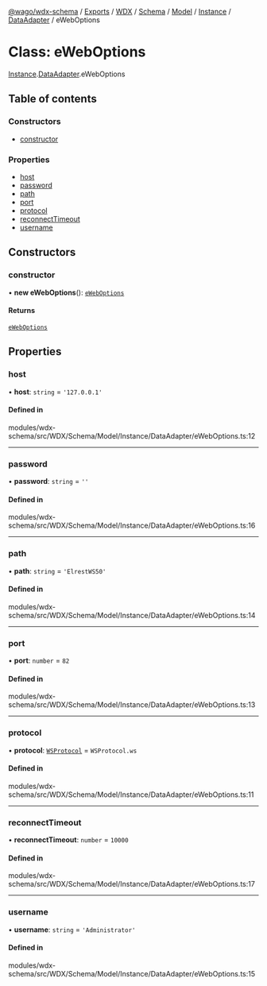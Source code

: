 [@wago/wdx-schema](../README.md) / [Exports](../modules.md) / [WDX](../modules/WDX.md) / [Schema](../modules/WDX.Schema.md) / [Model](../modules/WDX.Schema.Model.md) / [Instance](../modules/WDX.Schema.Model.Instance.md) / [DataAdapter](../modules/WDX.Schema.Model.Instance.DataAdapter.md) / eWebOptions

# Class: eWebOptions

[Instance](../modules/WDX.Schema.Model.Instance.md).[DataAdapter](../modules/WDX.Schema.Model.Instance.DataAdapter.md).eWebOptions

## Table of contents

### Constructors

- [constructor](WDX.Schema.Model.Instance.DataAdapter.eWebOptions.md#constructor)

### Properties

- [host](WDX.Schema.Model.Instance.DataAdapter.eWebOptions.md#host)
- [password](WDX.Schema.Model.Instance.DataAdapter.eWebOptions.md#password)
- [path](WDX.Schema.Model.Instance.DataAdapter.eWebOptions.md#path)
- [port](WDX.Schema.Model.Instance.DataAdapter.eWebOptions.md#port)
- [protocol](WDX.Schema.Model.Instance.DataAdapter.eWebOptions.md#protocol)
- [reconnectTimeout](WDX.Schema.Model.Instance.DataAdapter.eWebOptions.md#reconnecttimeout)
- [username](WDX.Schema.Model.Instance.DataAdapter.eWebOptions.md#username)

## Constructors

### constructor

• **new eWebOptions**(): [`eWebOptions`](WDX.Schema.Model.Instance.DataAdapter.eWebOptions.md)

#### Returns

[`eWebOptions`](WDX.Schema.Model.Instance.DataAdapter.eWebOptions.md)

## Properties

### host

• **host**: `string` = `'127.0.0.1'`

#### Defined in

modules/wdx-schema/src/WDX/Schema/Model/Instance/DataAdapter/eWebOptions.ts:12

___

### password

• **password**: `string` = `''`

#### Defined in

modules/wdx-schema/src/WDX/Schema/Model/Instance/DataAdapter/eWebOptions.ts:16

___

### path

• **path**: `string` = `'ElrestWS50'`

#### Defined in

modules/wdx-schema/src/WDX/Schema/Model/Instance/DataAdapter/eWebOptions.ts:14

___

### port

• **port**: `number` = `82`

#### Defined in

modules/wdx-schema/src/WDX/Schema/Model/Instance/DataAdapter/eWebOptions.ts:13

___

### protocol

• **protocol**: [`WSProtocol`](../enums/WDX.Schema.Model.Instance.WSProtocol.md) = `WSProtocol.ws`

#### Defined in

modules/wdx-schema/src/WDX/Schema/Model/Instance/DataAdapter/eWebOptions.ts:11

___

### reconnectTimeout

• **reconnectTimeout**: `number` = `10000`

#### Defined in

modules/wdx-schema/src/WDX/Schema/Model/Instance/DataAdapter/eWebOptions.ts:17

___

### username

• **username**: `string` = `'Administrator'`

#### Defined in

modules/wdx-schema/src/WDX/Schema/Model/Instance/DataAdapter/eWebOptions.ts:15
